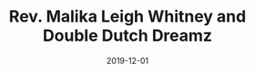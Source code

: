 --- 
title: Rev. Malika Leigh Whitney and Double Dutch Dreamz
layout: "tc-single"
hasContentInGallery: true
date: 2019-12-01
--- 